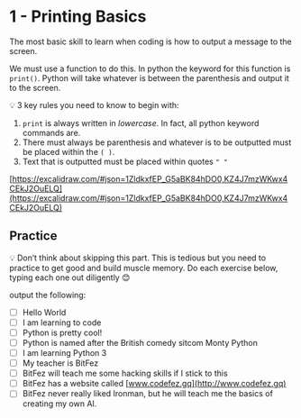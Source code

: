 # 1 - Printing Basics

The most basic skill to learn when coding is how to output a message to the screen.

We must use a function to do this. In python the keyword for this function is `print()`. Python will take whatever is between the parenthesis and output it to the screen.

<aside>
💡 3 key rules you need to know to begin with:

1. `print` is always written in *lowercase*. In fact, all python keyword commands are.
2. There must always be parenthesis and whatever is to be outputted must be placed within the `( )`.
3. Text that is outputted must be placed within quotes `" "`

</aside>

[https://excalidraw.com/#json=1ZldkxfEP_G5aBK84hDO0,KZ4J7mzWKwx4CEkJ2OuELQ](https://excalidraw.com/#json=1ZldkxfEP_G5aBK84hDO0,KZ4J7mzWKwx4CEkJ2OuELQ)

## Practice

<aside>
💡 Don’t think about skipping this part. This is tedious but you need to practice to get good and build muscle memory. Do each exercise below, typing each one out diligently 😊

</aside>

output the following:

- [ ]  Hello World
- [ ]  I am learning to code
- [ ]  Python is pretty cool!
- [ ]  Python is named after the British comedy sitcom Monty Python
- [ ]  I am learning Python 3
- [ ]  My teacher is BitFez
- [ ]  BitFez will teach me some hacking skills if I stick to this
- [ ]  BitFez has a website called [www.codefez.gq](http://www.codefez.gq)
- [ ]  BitFez never really liked Ironman, but he will teach me the basics of creating my own AI.